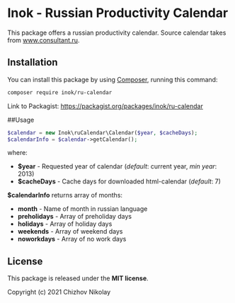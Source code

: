 # Inok - Russian Productivity Calendar

This package offers a russian productivity calendar. Source calendar takes from www.consultant.ru.

## Installation

You can install this package by using [Composer](http://getcomposer.org), running this command:

```sh
composer require inok/ru-calendar
```
Link to Packagist: https://packagist.org/packages/inok/ru-calendar

##Usage

```PHP
$calendar = new Inok\ruCalendar\Calendar($year, $cacheDays);
$calendarInfo = $calendar->getCalendar();
```
where:
- **$year** - Requested year of calendar (_default_: current year, _min year_: 2013)
- **$cacheDays** - Cache days for downloaded html-calendar (_default_: 7)

**$calendarInfo** returns array of months:
- **month** - Name of month in russian language
- **preholidays** - Array of preholiday days
- **holidays** - Array of holiday days
- **weekends** - Array of weekend days
- **noworkdays** - Array of no work days

## License

This package is released under the __MIT license__.

Copyright (c) 2021 Chizhov Nikolay
